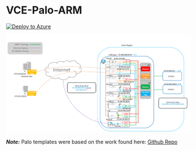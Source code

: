 # VCE-Palo-ARM

[![Deploy to Azure](https://aka.ms/deploytoazurebutton)](https://portal.azure.com/#create/Microsoft.Template/uri/https%3A%2F%2Fraw.githubusercontent.com%2Febizzity%2FVCE-Palo-ARM%2Frg-updates-etc%2Fvce-deploy.json)

![Diagram](images/Diagram.PNG)


***Note:*** Palo templates were based on the work found here:
[Github Repo](https://github.com/wwce/azure-arm/tree/master/Azure-Common-Deployments/v1)
